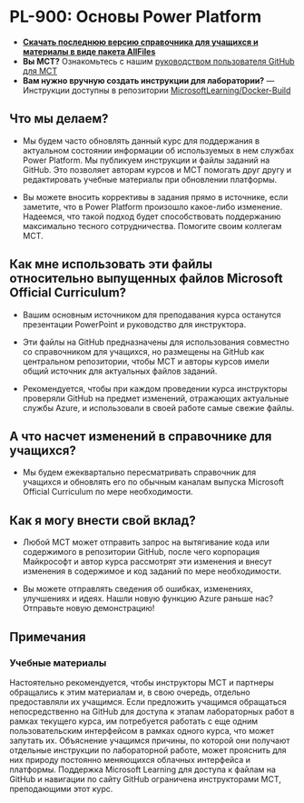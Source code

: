 # <a name="pl-900-power-platform-fundamentals"></a>PL-900: Основы Power Platform

- **[Скачать последнюю версию справочника для учащихся и материалы в виде пакета AllFiles](../../releases/latest)**
- **Вы MCT?** Ознакомьтесь с нашим [руководством пользователя GitHub для MCT](https://microsoftlearning.github.io/MCT-User-Guide/)
- **Вам нужно вручную создать инструкции для лаборатории?** — Инструкции доступны в репозитории [MicrosoftLearning/Docker-Build](https://github.com/MicrosoftLearning/Docker-Build)

## <a name="what-are-we-doing"></a>Что мы делаем?

- Мы будем часто обновлять данный курс для поддержания в актуальном состоянии информации об используемых в нем службах Power Platform.  Мы публикуем инструкции и файлы заданий на GitHub. Это позволяет авторам курсов и MCT помогать друг другу и редактировать учебные материалы при обновлении платформы.

- Вы можете вносить коррективы в задания прямо в источнике, если заметите, что в Power Platform произошло какое-либо изменение. Надеемся, что такой подход будет способствовать поддержанию максимально тесного сотрудничества.  Помогите своим коллегам MCT.

## <a name="how-should-i-use-these-files-relative-to-the-released-moc-files"></a>Как мне использовать эти файлы относительно выпущенных файлов Microsoft Official Curriculum?

- Вашим основным источником для преподавания курса останутся презентации PowerPoint и руководство для инструктора.

- Эти файлы на GitHub предназначены для использования совместно со справочником для учащихся, но размещены на GitHub как центральном репозитории, чтобы MCT и авторы курсов имели общий источник для актуальных файлов заданий.

- Рекомендуется, чтобы при каждом проведении курса инструкторы проверяли GitHub на предмет изменений, отражающих актуальные службы Azure, и использовали в своей работе самые свежие файлы.

## <a name="what-about-changes-to-the-student-handbook"></a>А что насчет изменений в справочнике для учащихся?

- Мы будем ежеквартально пересматривать справочник для учащихся и обновлять его по обычным каналам выпуска Microsoft Official Curriculum по мере необходимости.

## <a name="how-do-i-contribute"></a>Как я могу внести свой вклад?

- Любой MCT может отправить запрос на вытягивание кода или содержимого в репозитории GitHub, после чего корпорация Майкрософт и автор курса рассмотрят эти изменения и внесут изменения в содержимое и код заданий по мере необходимости.

- Вы можете отправлять сведения об ошибках, изменениях, улучшениях и идеях.  Нашли новую функцию Azure раньше нас?  Отправьте новую демонстрацию!

## <a name="notes"></a>Примечания

### <a name="classroom-materials"></a>Учебные материалы

Настоятельно рекомендуется, чтобы инструкторы MCT и партнеры обращались к этим материалам и, в свою очередь, отдельно предоставляли их учащимся.  Если предложить учащимся обращаться непосредственно на GitHub для доступа к этапам лабораторных работ в рамках текущего курса, им потребуется работать с еще одним пользовательским интерфейсом в рамках одного курса, что может запутать их. Объяснение учащимся причины, по которой они получают отдельные инструкции по лабораторной работе, может прояснить для них природу постоянно меняющихся облачных интерфейса и платформы. Поддержка Microsoft Learning для доступа к файлам на GitHub и навигации по сайту GitHub ограничена инструкторами MCT, преподающими этот курс.
